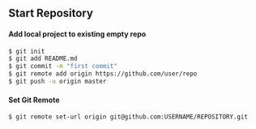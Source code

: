 ## Start Repository

#### Add local project to existing empty repo

```bash
$ git init
$ git add README.md
$ git commit -m "first commit"
$ git remote add origin https://github.com/user/repo
$ git push -u origin master
```

#### Set Git Remote 

```bash
$ git remote set-url origin git@github.com:USERNAME/REPOSITORY.git
```
